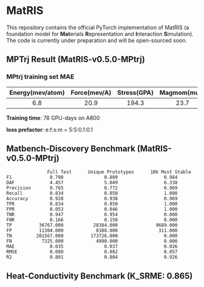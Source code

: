 # MatRIS
This repository contains the official PyTorch implementation of MatRIS (a foundation model for **Mat**erials **R**epresentation and **I**nteraction **S**imulation). 
The code is currently under preparation and will be open-sourced soon.

## MPTrj Result (MatRIS-v0.5.0-MPtrj)
### MPtrj training set MAE
| Energy(mev/atom) | Force(mev/A) | Stress(GPA) | Magmom(muB)|
|:--------:|:--------:|:--------:|:--------:|
|    6.8   |   20.9   |   194.3  |   23.7   |

**Training time**: 78 GPU-days on A800 

**loss prefactor**: e:f:s:m = 5:5:0.1:0.1

## Matbench-Discovery Benchmark (MatRIS-v0.5.0-MPtrj)
```
               Full Test      Unique Prototypes      10k Most Stable
F1              0.798               0.809                 0.984
DAF             4.457               5.049                 6.338
Precision       0.765               0.772                 0.969
Recall          0.834               0.850                 1.000
Accuracy        0.928               0.938                 0.969
TPR             0.834               0.850                 1.000
FPR             0.053               0.046                 1.000
TNR             0.947               0.954                 0.000
FNR             0.166               0.150                 0.000
TP          36767.000           28384.000              9689.000
FP          11304.000            8388.000               311.000
TN         201567.000          173726.000                 0.000
FN           7325.000            4990.000                 0.000
MAE             0.035               0.037                 0.026
RMSE            0.080               0.082                 0.057
R2              0.801               0.804                 0.926
```

##  Heat-Conductivity Benchmark (K_SRME: 0.865)
